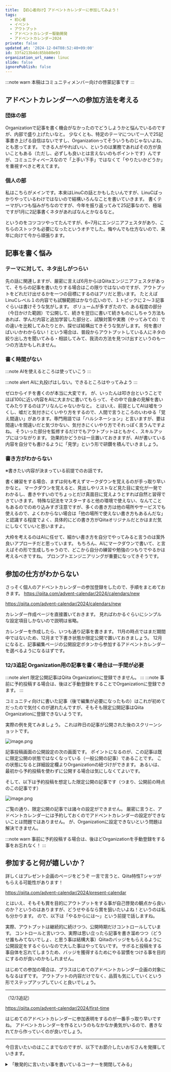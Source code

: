 ```yaml
---
title: 【初心者向け】アドベントカレンダーに参加してみよう！
tags:
  - 初心者
  - イベント
  - アウトプット
  - アドベントカレンダー駆動開発
  - アドベントカレンダー2024
private: false
updated_at: '2024-12-04T08:52:40+09:00'
id: 33fa213b4dc85bb80e93
organization_url_name: linuc
slide: false
ignorePublish: false
---
```

:::note warn
本稿はコミュニティメンバー向けの啓蒙記事です
:::

## アドベントカレンダーへの参加方法を考える
### 団体の部
Organizationで記事を書く機会がなかったのでどうしようかと悩んでいるのですが、内部で盛り上げたいなと。
少なくとも、特定のテーマについて一人で25記事書き上げる自信はないですし、Organizationってそういうものじゃないよね、とも思ってます。
できる人がやればいい、というのは業務であればその方が良いこともある（ただし、必ずしも良いとは言えないのもポイントです）んですが、コミュニティベースなので「上手い下手」ではなくて「やりたいかどうか」を重視すべきと考えてます。

### 個人の部
私はこちらがメインです。本来はLinuCの話とかもしたいんですが、LinuCばっかりやっているわけではないので結構いろんなことを書いていきます。
書くテーマがいつも悩みがちなのですが、今年を振り返ってみて25記事なので、極端ですが1月に2記事書くネタがあればなんとかなるなと。

というのをコツコツやってたんですが、6~7月にエンジニアフェスタがあり、こちらのストックも必要になったというオチでした。悔やんでも仕方ないので、来年に向けて今から頑張ります。

## 記事を書く悩み
### テーマに対して、ネタ出しがつらい
先の話に関連しますが、厳密に言えば6月からはQiitaエンジニアフェスタがあって、そちらの記事を書いたりする場合はこの限りではないのですが、アウトプットをどれだけ出せるかを一つの目標にするのはアリだと思います。
たとえばLinuCレベル１の内容でも試験範囲はかなり広いので、１トピックに２〜３記事ぐらいは書けそうな気がします。
ボリュームが多すぎたので、ある程度の部分（今日かけた範囲）で公開して、続きを翌日に書いて続きものにしちゃう方法もあれば、学んだ内容と追加学習した部分と、試験対策や実務（やってみての）での違いを比較してみたりとか、探せば結構出てきそうな気がします。
何を書けばいいかわからない！という場合は、普段からアウトプットしている人にネタの絞り出し方を聞いてみる・相談してみて、我流の方法を見つけ出すというのも一つの方法かもしれません。

### 書く時間がない
:::note
AIを使えるところは使っていこう
:::

:::note alert
AIに丸投げはしない。できるところはやってみよう
:::

ゼロからイチを書くのが本当に大変です。
が、いったんは叩き台ということでほぼ100に近い内容をAIに大まかに書いてもらって、その中で自身の見解を書いてみたりするのはアリなんじゃないかなと。
とはいえ、前提としてAIは嘘をつくし、嘘だと気付きにくいやり方をするので、人間で言うところのいわゆる「覚え間違い」があります。専門用語では「ハルシネーション」と言いますが、要は間違いを間違いだと気づかない、気付きにくいやり方でそれっぽく言うんですよね。
そういった部分を監修するだけでもアウトプットはともかく、スキルアップにはつながります。
効果的かどうかは一旦置いておきますが、AIが書いている内容を自分でも書けるように「見学」という形で研鑽を積んでいきましょう。

### 書き方がわからない
※書きたい内容が決まっている前提でのお話です。

書く練習をする場合、まずは何も考えずマークダウンを覚えるのが手っ取り早いかなと。
マークダウンを覚えると、見出しやリストなど見た目に変化が一発でわかるし、書きやすいのでちょっとだけ真面目に覚えようとすれば自然と習得できていきます。
特殊な記法をマスターすると他の環境で使えない、なんてこともあるのでのめり込みすぎ注意ですが、多くの書き方は他の場所やサービスでも使えるので、よくわからない場合は「他の場所で使えない書き方もあるんだな」と認識する程度でよく、具体的にどの書き方がQiitaオリジナルだとかはまだ気にしなくていいと思いますよ。

大枠を考えるのはAIに任せて、細かい書き方を自分でやってみると言うのは案外良いアプローチだと思っています。
もちろん、AIにマークダウンで書いて、と言えばその形で生成しちゃうので、どこから自分の練習や勉強のつもりでやるかは考えるべきですね。
プロンプトエンジニアリングが重要になってきそうです。

## 参加の仕方がわからない
さっそく個人のアドベントカレンダーの参加登録をしたので、手順をまとめておきます。
https://qiita.com/advent-calendar/2024/calendars/new

https://qiita.com/advent-calendar/2024/calendars/new

カレンダー作成ページを直接置いておきます。
見ればわかるぐらいにシンプルな設定項目しかないので説明は省略。

カレンダーを作成したら、いつも通り記事を書きます。
11月の時点ではまだ期間中ではないため、12月まで下書き状態か限定公開で置いておきましょう。
12月になると、記事編集ページの公開設定ボタンから参加するアドベントカレンダーを選べるようになるはずです。

### 12/3追記 Organization用の記事を書く場合は一手間が必要
:::note alert
限定公開記事はQiita Organizationに登録できません。
:::
:::note
事前に予約投稿する場合は、後ほど手動登録をすることでOrganizationに登録できます。
:::

コミュニティ向けに書いた記事（後で編集が必要になったもの）はこれが初めてだったので気付くのが遅れたんですが、そもそも限定公開記事はQiita Organizationに登録できないようです。

実際の例を見てみましょう。
これは昨日の記事が公開された後のスクリーンショットです。

![image.png](https://qiita-image-store.s3.ap-northeast-1.amazonaws.com/0/122800/4d7839fe-e726-7211-f026-55675d1a7970.png)

記事投稿画面の公開設定の次の画面です。
ポイントになるのが、この記事は既に限定公開の状態ではなくなっている（一般公開の記事）であることです。
この状態になると詳細設定欄よりOrganizationの紐づけができます。
あるいは、最初から予約投稿を使わずに公開する場合は気にしなくてよいです。

そして、以下は予約投稿を想定した限定公開の記事です（つまり、公開前の時点のこの記事です）

![image.png](https://qiita-image-store.s3.ap-northeast-1.amazonaws.com/0/122800/6a79287a-b914-65e3-0e36-8a63298e19b6.png)

ご覧の通り、限定公開の記事では諸々の設定ができません。
厳密に言うと、アドベントカレンダーには予約しておくのでアドベントカレンダーの設定ができないことは問題ではありません。
が、Organizationに設定できないという問題は解決できません。

:::note warn
事前に予約投稿する場合は、後ほどOrganizationを手動登録をする事をお忘れなく！
:::

## 参加すると何が嬉しいか？
詳しくはプレゼント企画のページをどうぞ
一言で言うと、Qiita特性Tシャツがもらえる可能性があります！

https://qiita.com/advent-calendar/2024/present-calendar

とはいえ、そもそも賞を目的にアウトプットをする事が自己啓発の観点から良いのか？というのはありますが、どうせやるなら賞を狙いたいよね！というのは私も分かります。
ので、以下は「やるからには〜」という前提で話しますね。

実際、アウトプットは継続的に続けつつ、公開時期だけコントロールしています。
コントロールと言いつつ、実際は思い立ったら記事を書き溜めつつ（どうせ誰もみてないでしょ、と思う事は結構大事）Qiitaのバッジをもらえるように公開設定をするぐらいなので大した事はやってないです。
サボると投稿をする事自体を忘れてしまうため、バッジを獲得するためにやる習慣をつける事を目的にするのが良いのかもしれません。

はじめての参加の場合は、プラスはじめてのアドベントカレンダー企画の対象にもなるはずです。
アウトプットの内容だけでなく、品質も気にしていくという形でステップアップしていくと良いでしょう。

---

（12/3追記）

https://qiita.com/advent-calendar/2024/first-time

はじめてのアドベントカレンダーに参加表明をするのが一番手っ取り早いですね。
アドベントカレンダーを作るというのもなかなか勇気がいるので、書きなれてから作っていくのが良いでしょう。

---

今日言いたいのはここまでなのですが、以下でお節介したいおぢさんを発揮していきます。

<details>
<summary>「散発的に言いたい事を書いているコーナーを開閉してみる」</summary>

## モチベーションコントロールの仕方（提案）
頑張りすぎるのは当然苦しいのでおすすめしませんが、やらなくなるのも良くないです。
「ほどほどな負荷量」という抽象度が高すぎて数値化できないパラメータであるため、人によって異なるためうまく調整する必要はあります。

今回はアドベントカレンダーという機会があるのでアウトプットの機運を高める方面で話をしていますが、そもそもアウトプットは一時的に集中させるより定期的かつ長期でやった方が良いことが多いです。
その中でもアウトプットを集中的にしたい事もある（特に大量のインプットを入れたタイミング）ので、そういった時は短期でまとめる事もあります。
「書かなければならない」というプレッシャーを感じるとネタが出てこなくなりとてもつらいので、後述のやり方を考えるというのが上級テクニックです。

### ネタを生み出す仕組みを作ろう
単純に技術理解をするだけなら勉強すれば良いです。
テキストの内容を写経してみるとか、それこそQiitaなりZennに良い記事が書いてあるので、その内容を踏襲してみたりなどを手元で動かしてみたり、という方法があります。
とはいえ、実態としてHello world的な内容が多いため、実際にその内容を理解したかどうかは別の話です。
（これはセミナー・カンファレンスあるあるですね）

そこで、実際に自分で運用してみてどうか？というところまでやってみましょう。
導入部分の記事は多くあれど、運用してみた話はなかなか出てきません。見つかったとしても、たとえば大型のカンファレンスで事例紹介として触れられる程度の内容レベルです。
本当に欲しいのは「それを使ってみて、運用してみてどのようになったか」です。

- 具体的な課題・解決方法・その方法を実施してみてどうだったのか？
- うまくいった・失敗したに関わらず成果は？
- もう一度やるならどうしたいか？

運用したからこそのPDCAの中身を知りたい、また価値があると感じるのです。
この「運用する」が大事で、うまくいっていないことを一旦書いてみる、その後に追記するというのは非常に良いアプローチです。

### 色々な勉強を積み重ねていくと生じる課題
これを増やしていくと「TODOをまとめたり管理する仕組みが欲しい」という要望がうまれてきます。
まずは自分のタスクが膨大になった、というより「いつかやらなければならないが、今はできない」という内容が徐々に積もっていくので、これを一覧・検索できる仕組みが必要になってきます。
そして、これらに期限を設ける場合は期限を可視化する仕組みが欲しくなる。

これがプロジェクト管理ツールが生まれた理由なのだろう、と感じることができます。
重要なのは学ぶ方法として「体感する（経験する）」ということをやっています。

ここでの例として、分かりやすくプロジェクトっぽくしましたが、シンプルにセミナーセッションでまとめたノートと、当該ノートに対応するローカル環境などでのハンズオンを紐づけて、それらの内容や手順などを集約・一元管理できる仕組みを作っておくのも重要です。

</details>
